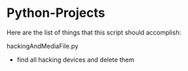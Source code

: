 # Python-Projects

Here are the list of things that this script should accomplish:

hackingAndMediaFile.py
  - find all hacking devices and delete them
